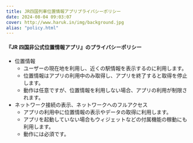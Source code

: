 ```yaml
---
title: JR四国列車位置情報アプリプライバシーポリシー
date: 2024-08-04 09:03:07
cover: http://www.haruk.in/img/background.jpg
alias: "policy.html"
---
```


#### 『JR 四国非公式位置情報アプリ』のプライバシーポリシー

- 位置情報
  - ユーザーの現在地を利用し、近くの駅情報を表示するのに利用します。
  - 位置情報はアプリの利用中のみ取得し、アプリを終了すると取得を停止します。
  - 動作は任意ですが、位置情報を利用しない場合、アプリの利用が制限されます。
- ネットワーク接続の表示、ネットワークへのフルアクセス
  - アプリの利用中に位置情報の表示やデータの取得に利用します。
  - アプリを起動していない場合もウィジェットなどの付属機能の稼動にも利用します。
  - 動作には必須です。
